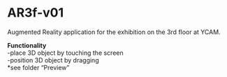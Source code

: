 # AR3f-v01
Augmented Reality application for the exhibition on the 3rd floor at YCAM. <br/>

**Functionality** <br/>
-place 3D object by touching the screen <br/>
-position 3D object by dragging <br/>
*see folder “Preview” <br/>

